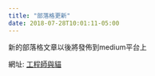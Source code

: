 ```yaml
---
title: "部落格更新"
date: 2018-07-28T10:01:11-05:00
---
```


新的部落格文章以後將發佈到medium平台上

網址: [工程師與貓](https://goo.gl/o9mtiA)